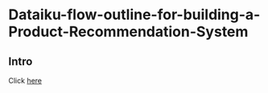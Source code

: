 # Dataiku-flow-outline-for-building-a-Product-Recommendation-System

## Intro
Click [here](https://www.youtube.com/watch?v=J_qp43Bycdk)
